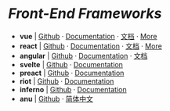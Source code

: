 # _Front-End Frameworks_

- **vue** | [Github](https://github.com/vuejs/vue) · [Documentation](https://vuejs.org/) · [文档](https://cn.vuejs.org/index.html) · [More](./vue.md)
- **react** | [Github](https://github.com/facebook/react) · [Documentation](https://reactjs.org/) · [文档](https://doc.react-china.org/) · [More](./react.md)
- **angular** | [Github](https://github.com/angular/angular) · [Documentation](https://angular.io/) · [文档](https://angular.cn/)
- **svelte** | [Github](https://github.com/sveltejs/svelte) · [Documentation](https://svelte.technology/)
- **preact** | [Github](https://github.com/developit/preact) · [Documentation](https://preactjs.com/)
- **riot** | [Github](https://github.com/riot/riot) · [Documentation]( http://riotjs.com/)
- **inferno** | [Github](https://github.com/infernojs/inferno) · [Documentation](https://infernojs.org/)
- **anu** | [Github](https://rubylouvre.github.io/anu/) · [简体中文](https://infernojs.org/)
